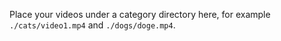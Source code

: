 Place your videos under a category directory here, for example `./cats/video1.mp4` and `./dogs/doge.mp4`.